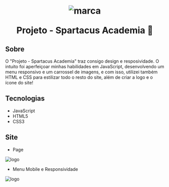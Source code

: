 <h1 align="center">
<img src="../assets/img/marca.png" alt="marca">
<p>Projeto - Spartacus Academia 💪</p>
</h1>

## Sobre
<p> O "Projeto - Spartacus Academia" traz consigo design e resposividade. O intuito foi aperfeiçoar minhas habilidades em JavaScript, desenvolvendo um menu responsivo e um carrossel de imagens, e com isso, utilizei também HTML e CSS para estilizar todo o resto do site, além de criar a logo e o ícone do site! </p>

## Tecnologias
* JavaScript
* HTML5
* CSS3

## Site

* Page

<img alt="logo" src="../assets/img/page.gif">

* Menu Mobile e Responsividade

<img alt="logo" src="../assets/img/page2.gif">
